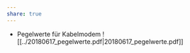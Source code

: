 ```yaml
---
share: true
---
```

- Pegelwerte für Kabelmodem
![[../20180617_pegelwerte.pdf|20180617_pegelwerte.pdf]]
